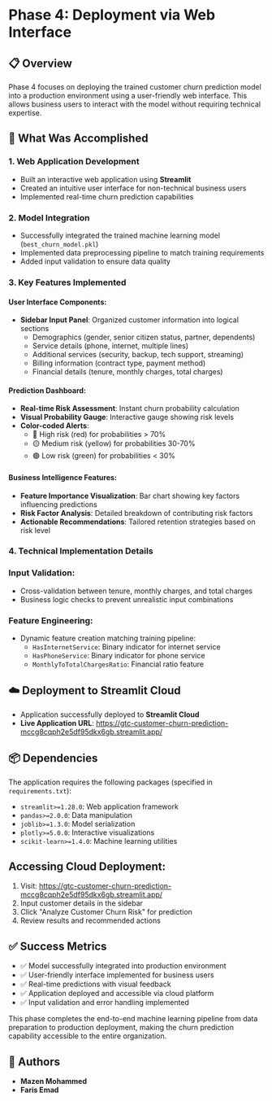 # Phase 4: Deployment via Web Interface

## 📋 Overview
Phase 4 focuses on deploying the trained customer churn prediction model into a production environment using a user-friendly web interface. This allows business users to interact with the model without requiring technical expertise.

## 🎯 What Was Accomplished

### 1. Web Application Development
- Built an interactive web application using **Streamlit**
- Created an intuitive user interface for non-technical business users
- Implemented real-time churn prediction capabilities

### 2. Model Integration
- Successfully integrated the trained machine learning model (`best_churn_model.pkl`)
- Implemented data preprocessing pipeline to match training requirements
- Added input validation to ensure data quality

### 3. Key Features Implemented

#### **User Interface Components:**
- **Sidebar Input Panel**: Organized customer information into logical sections
  - Demographics (gender, senior citizen status, partner, dependents)
  - Service details (phone, internet, multiple lines)
  - Additional services (security, backup, tech support, streaming)
  - Billing information (contract type, payment method)
  - Financial details (tenure, monthly charges, total charges)

#### **Prediction Dashboard:**
- **Real-time Risk Assessment**: Instant churn probability calculation
- **Visual Probability Gauge**: Interactive gauge showing risk levels
- **Color-coded Alerts**:
  - 🔴 High risk (red) for probabilities > 70%
  - 🟡 Medium risk (yellow) for probabilities 30-70%
  - 🟢 Low risk (green) for probabilities < 30%

#### **Business Intelligence Features:**
- **Feature Importance Visualization**: Bar chart showing key factors influencing predictions
- **Risk Factor Analysis**: Detailed breakdown of contributing risk factors
- **Actionable Recommendations**: Tailored retention strategies based on risk level

### 4. Technical Implementation Details

### **Input Validation:**
- Cross-validation between tenure, monthly charges, and total charges
- Business logic checks to prevent unrealistic input combinations

### **Feature Engineering:**
- Dynamic feature creation matching training pipeline:
  - `HasInternetService`: Binary indicator for internet service
  - `HasPhoneService`: Binary indicator for phone service
  - `MonthlyToTotalChargesRatio`: Financial ratio feature

## ☁️ Deployment to Streamlit Cloud
- Application successfully deployed to **Streamlit Cloud**
- **Live Application URL**: https://gtc-customer-churn-prediction-mccg8cqph2e5df95dkx6gb.streamlit.app/


## 📦 Dependencies
The application requires the following packages (specified in `requirements.txt`):

- `streamlit>=1.28.0`: Web application framework
- `pandas>=2.0.0`: Data manipulation
- `joblib>=1.3.0`: Model serialization
- `plotly>=5.0.0`: Interactive visualizations
- `scikit-learn>=1.4.0`: Machine learning utilities

## **Accessing Cloud Deployment:**
1. Visit: https://gtc-customer-churn-prediction-mccg8cqph2e5df95dkx6gb.streamlit.app/
2. Input customer details in the sidebar
3. Click "Analyze Customer Churn Risk" for prediction
4. Review results and recommended actions

## ✅ Success Metrics
- ✅ Model successfully integrated into production environment
- ✅ User-friendly interface implemented for business users
- ✅ Real-time predictions with visual feedback
- ✅ Application deployed and accessible via cloud platform
- ✅ Input validation and error handling implemented

This phase completes the end-to-end machine learning pipeline from data preparation to production deployment, making the churn prediction capability accessible to the entire organization.

## 👥 Authors
- **Mazen Mohammed**
- **Faris Emad**
